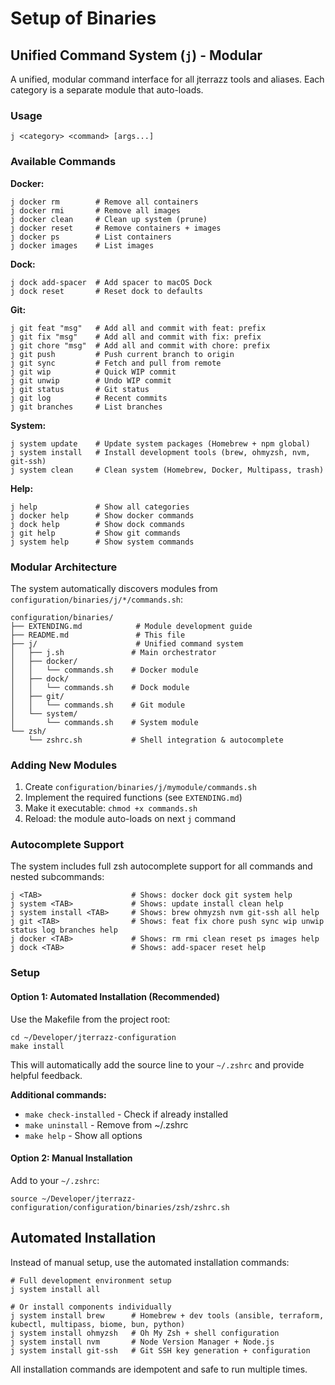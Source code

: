 # Setup of Binaries

## Unified Command System (`j`) - Modular

A unified, modular command interface for all jterrazz tools and aliases. Each category is a separate module that auto-loads.

### Usage

```shell
j <category> <command> [args...]
```

### Available Commands

**Docker:**

```shell
j docker rm        # Remove all containers
j docker rmi       # Remove all images
j docker clean     # Clean up system (prune)
j docker reset     # Remove containers + images
j docker ps        # List containers
j docker images    # List images
```

**Dock:**

```shell
j dock add-spacer  # Add spacer to macOS Dock
j dock reset       # Reset dock to defaults
```

**Git:**

```shell
j git feat "msg"   # Add all and commit with feat: prefix
j git fix "msg"    # Add all and commit with fix: prefix
j git chore "msg"  # Add all and commit with chore: prefix
j git push         # Push current branch to origin
j git sync         # Fetch and pull from remote
j git wip          # Quick WIP commit
j git unwip        # Undo WIP commit
j git status       # Git status
j git log          # Recent commits
j git branches     # List branches
```

**System:**

```shell
j system update    # Update system packages (Homebrew + npm global)
j system install   # Install development tools (brew, ohmyzsh, nvm, git-ssh)
j system clean     # Clean system (Homebrew, Docker, Multipass, trash)
```

**Help:**

```shell
j help             # Show all categories
j docker help      # Show docker commands
j dock help        # Show dock commands
j git help         # Show git commands
j system help      # Show system commands
```

### Modular Architecture

The system automatically discovers modules from `configuration/binaries/j/*/commands.sh`:

```
configuration/binaries/
├── EXTENDING.md            # Module development guide
├── README.md               # This file
├── j/                      # Unified command system
│   ├── j.sh               # Main orchestrator
│   ├── docker/
│   │   └── commands.sh    # Docker module
│   ├── dock/
│   │   └── commands.sh    # Dock module
│   ├── git/
│   │   └── commands.sh    # Git module
│   └── system/
│       └── commands.sh    # System module
└── zsh/
    └── zshrc.sh           # Shell integration & autocomplete
```

### Adding New Modules

1. Create `configuration/binaries/j/mymodule/commands.sh`
2. Implement the required functions (see `EXTENDING.md`)
3. Make it executable: `chmod +x commands.sh`
4. Reload: the module auto-loads on next `j` command

### Autocomplete Support

The system includes full zsh autocomplete support for all commands and nested subcommands:

```shell
j <TAB>                    # Shows: docker dock git system help
j system <TAB>             # Shows: update install clean help
j system install <TAB>     # Shows: brew ohmyzsh nvm git-ssh all help
j git <TAB>                # Shows: feat fix chore push sync wip unwip status log branches help
j docker <TAB>             # Shows: rm rmi clean reset ps images help
j dock <TAB>               # Shows: add-spacer reset help
```

### Setup

#### Option 1: Automated Installation (Recommended)

Use the Makefile from the project root:

```shell
cd ~/Developer/jterrazz-configuration
make install
```

This will automatically add the source line to your `~/.zshrc` and provide helpful feedback.

**Additional commands:**

- `make check-installed` - Check if already installed
- `make uninstall` - Remove from ~/.zshrc
- `make help` - Show all options

#### Option 2: Manual Installation

Add to your `~/.zshrc`:

```shell
source ~/Developer/jterrazz-configuration/configuration/binaries/zsh/zshrc.sh
```

## Automated Installation

Instead of manual setup, use the automated installation commands:

```shell
# Full development environment setup
j system install all

# Or install components individually
j system install brew      # Homebrew + dev tools (ansible, terraform, kubectl, multipass, biome, bun, python)
j system install ohmyzsh   # Oh My Zsh + shell configuration
j system install nvm       # Node Version Manager + Node.js
j system install git-ssh   # Git SSH key generation + configuration
```

All installation commands are idempotent and safe to run multiple times.
